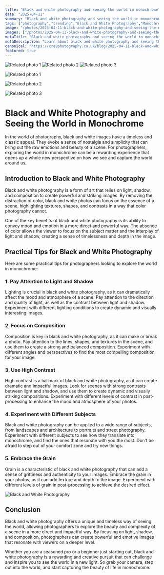 ```yaml
---
title: "Black and white photography and seeing the world in monochrome"
date: "2025-04-11"
summary: "Black and white photography and seeing the world in monochrome - A trending topic in photography."
tags: ["photography","trending","Black and White Photography","Monochrome","Light and Shadow","Composition","High Contrast","Subjects","Grain","Emotion","Beauty","Perspective"]
image: "/photos/2025-04-11-black-and-white-photography-and-seeing-the-world-in-monochrome-1.jpg"
images: ["/photos/2025-04-11-black-and-white-photography-and-seeing-the-world-in-monochrome-1.jpg","/photos/2025-04-11-black-and-white-photography-and-seeing-the-world-in-monochrome-2.jpg","/photos/2025-04-11-black-and-white-photography-and-seeing-the-world-in-monochrome-3.jpg"]
metaTitle: "Black and white photography and seeing the world in monochrome | cre8 Photography"
metaDescription: "Learn about black and white photography and seeing the world in monochrome in photography with practical tips and insights."
canonical: "https://cre8photography.co.uk/blog/2025-04-11-black-and-white-photography-and-seeing-the-world-in-monochrome"
featured: true
---
```


<!-- Gallery as HTML -->

<div class="grid grid-cols-1 sm:grid-cols-2 md:grid-cols-3 gap-4">
  <img src="/photos/2025-04-11-black-and-white-photography-and-seeing-the-world-in-monochrome-1.jpg" alt="Related photo 1" class="w-full rounded-lg" />
<img src="/photos/2025-04-11-black-and-white-photography-and-seeing-the-world-in-monochrome-2.jpg" alt="Related photo 2" class="w-full rounded-lg" />
<img src="/photos/2025-04-11-black-and-white-photography-and-seeing-the-world-in-monochrome-3.jpg" alt="Related photo 3" class="w-full rounded-lg" />
</div>


<!-- Gallery as Markdown -->
![Related photo 1](/photos/2025-04-11-black-and-white-photography-and-seeing-the-world-in-monochrome-1.jpg)


![Related photo 2](/photos/2025-04-11-black-and-white-photography-and-seeing-the-world-in-monochrome-2.jpg)


![Related photo 3](/photos/2025-04-11-black-and-white-photography-and-seeing-the-world-in-monochrome-3.jpg)



# Black and White Photography and Seeing the World in Monochrome

In the world of photography, black and white images have a timeless and classic appeal. They evoke a sense of nostalgia and simplicity that can bring out the raw emotions and beauty of a scene. For photographers, exploring the world in monochrome can be a rewarding experience that opens up a whole new perspective on how we see and capture the world around us.

## Introduction to Black and White Photography

Black and white photography is a form of art that relies on light, shadow, and composition to create powerful and striking images. By removing the distraction of color, black and white photos can focus on the essence of a scene, highlighting textures, shapes, and contrasts in a way that color photography cannot.

One of the key benefits of black and white photography is its ability to convey mood and emotion in a more direct and powerful way. The absence of color allows the viewer to focus on the subject matter and the interplay of light and shadow, creating a sense of timelessness and depth in the image.

## Practical Tips for Black and White Photography

Here are some practical tips for photographers looking to explore the world in monochrome:

### 1. Pay Attention to Light and Shadow

Lighting is crucial in black and white photography, as it can dramatically affect the mood and atmosphere of a scene. Pay attention to the direction and quality of light, as well as the contrast between light and shadow. Experiment with different lighting conditions to create dynamic and visually interesting images.

### 2. Focus on Composition

Composition is key in black and white photography, as it can make or break a photo. Pay attention to the lines, shapes, and textures in the scene, and use them to create a strong and balanced composition. Experiment with different angles and perspectives to find the most compelling composition for your image.

### 3. Use High Contrast

High contrast is a hallmark of black and white photography, as it can create dramatic and impactful images. Look for scenes with strong contrasts between light and shadow, and use them to create dynamic and visually striking compositions. Experiment with different levels of contrast in post-processing to enhance the mood and atmosphere of your photos.

### 4. Experiment with Different Subjects

Black and white photography can be applied to a wide range of subjects, from landscapes and architecture to portraits and street photography. Experiment with different subjects to see how they translate into monochrome, and find the ones that resonate with you the most. Don't be afraid to step out of your comfort zone and try new things.

### 5. Embrace the Grain

Grain is a characteristic of black and white photography that can add a sense of grittiness and authenticity to your images. Embrace the grain in your photos, as it can add texture and depth to the image. Experiment with different levels of grain in post-processing to achieve the desired effect.

![Black and White Photography](/path/to/image)

## Conclusion

Black and white photography offers a unique and timeless way of seeing the world, allowing photographers to explore the beauty and complexity of a scene in a more direct and impactful way. By focusing on light, shadow, and composition, photographers can create powerful and emotive images that resonate with viewers on a deeper level.

Whether you are a seasoned pro or a beginner just starting out, black and white photography is a rewarding and creative pursuit that can challenge and inspire you to see the world in a new light. So grab your camera, step out into the world, and start capturing the beauty of life in monochrome.

